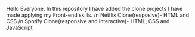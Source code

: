 Hello Everyone, In this repository I have added the clone projects I have made applying my Front-end skills. /n
Netflix Clone(resposive)- HTML and CSS /n
Spotify Clone(responsive and interactive)- HTML, CSS and JavaScript

